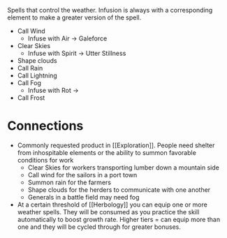 Spells that control the weather.
Infusion is always with a corresponding element to make a greater version of the spell.

* Call Wind
    * Infuse with Air -> Galeforce
* Clear Skies
    * Infuse with Spirit -> Utter Stillness
* Shape clouds
* Call Rain
* Call Lightning
* Call Fog
    * Infuse with Rot -> 
* Call Frost


# Connections
* Commonly requested product in [[Exploration]]. People need shelter from inhospitable elements or the ability to summon favorable conditions for work
    * Clear Skies for workers transporting lumber down a mountain side
    * Call wind for the sailors in a port town
    * Summon rain for the farmers
    * Shape clouds for the herders to communicate with one another
    * Generals in a battle field may need fog
* At a certain threshold of [[Herbology]] you can equip one or more weather spells. They will be consumed as you practice the skill automatically to boost growth rate. Higher tiers = can equip more than one and they will be cycled through for greater bonuses.